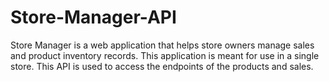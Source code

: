 # Store-Manager-API
Store Manager is a web application that helps store owners manage sales and product inventory records. This application is meant for use in a single store. This API is used to access the endpoints of the products and sales.
